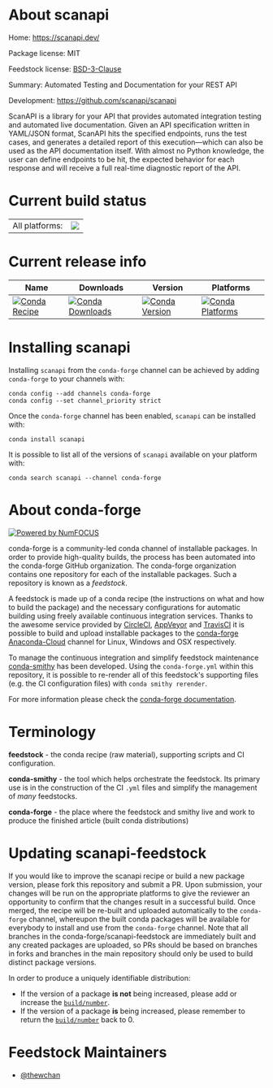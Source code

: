 About scanapi
=============

Home: https://scanapi.dev/

Package license: MIT

Feedstock license: [BSD-3-Clause](https://github.com/conda-forge/scanapi-feedstock/blob/master/LICENSE.txt)

Summary: Automated Testing and Documentation for your REST API

Development: https://github.com/scanapi/scanapi

ScanAPI is a library for your API that provides automated integration
 testing and automated live documentation. Given an API specification
 written in YAML/JSON format, ScanAPI hits the specified endpoints, runs
 the test cases, and generates a detailed report of this execution—which
 can also be used as the API documentation itself. With almost no Python
 knowledge, the user can define endpoints to be hit, the expected behavior
 for each response and will receive a full real-time diagnostic report of
 the API.


Current build status
====================


<table><tr><td>All platforms:</td>
    <td>
      <a href="https://dev.azure.com/conda-forge/feedstock-builds/_build/latest?definitionId=13424&branchName=master">
        <img src="https://dev.azure.com/conda-forge/feedstock-builds/_apis/build/status/scanapi-feedstock?branchName=master">
      </a>
    </td>
  </tr>
</table>

Current release info
====================

| Name | Downloads | Version | Platforms |
| --- | --- | --- | --- |
| [![Conda Recipe](https://img.shields.io/badge/recipe-scanapi-green.svg)](https://anaconda.org/conda-forge/scanapi) | [![Conda Downloads](https://img.shields.io/conda/dn/conda-forge/scanapi.svg)](https://anaconda.org/conda-forge/scanapi) | [![Conda Version](https://img.shields.io/conda/vn/conda-forge/scanapi.svg)](https://anaconda.org/conda-forge/scanapi) | [![Conda Platforms](https://img.shields.io/conda/pn/conda-forge/scanapi.svg)](https://anaconda.org/conda-forge/scanapi) |

Installing scanapi
==================

Installing `scanapi` from the `conda-forge` channel can be achieved by adding `conda-forge` to your channels with:

```
conda config --add channels conda-forge
conda config --set channel_priority strict
```

Once the `conda-forge` channel has been enabled, `scanapi` can be installed with:

```
conda install scanapi
```

It is possible to list all of the versions of `scanapi` available on your platform with:

```
conda search scanapi --channel conda-forge
```


About conda-forge
=================

[![Powered by NumFOCUS](https://img.shields.io/badge/powered%20by-NumFOCUS-orange.svg?style=flat&colorA=E1523D&colorB=007D8A)](http://numfocus.org)

conda-forge is a community-led conda channel of installable packages.
In order to provide high-quality builds, the process has been automated into the
conda-forge GitHub organization. The conda-forge organization contains one repository
for each of the installable packages. Such a repository is known as a *feedstock*.

A feedstock is made up of a conda recipe (the instructions on what and how to build
the package) and the necessary configurations for automatic building using freely
available continuous integration services. Thanks to the awesome service provided by
[CircleCI](https://circleci.com/), [AppVeyor](https://www.appveyor.com/)
and [TravisCI](https://travis-ci.com/) it is possible to build and upload installable
packages to the [conda-forge](https://anaconda.org/conda-forge)
[Anaconda-Cloud](https://anaconda.org/) channel for Linux, Windows and OSX respectively.

To manage the continuous integration and simplify feedstock maintenance
[conda-smithy](https://github.com/conda-forge/conda-smithy) has been developed.
Using the ``conda-forge.yml`` within this repository, it is possible to re-render all of
this feedstock's supporting files (e.g. the CI configuration files) with ``conda smithy rerender``.

For more information please check the [conda-forge documentation](https://conda-forge.org/docs/).

Terminology
===========

**feedstock** - the conda recipe (raw material), supporting scripts and CI configuration.

**conda-smithy** - the tool which helps orchestrate the feedstock.
                   Its primary use is in the construction of the CI ``.yml`` files
                   and simplify the management of *many* feedstocks.

**conda-forge** - the place where the feedstock and smithy live and work to
                  produce the finished article (built conda distributions)


Updating scanapi-feedstock
==========================

If you would like to improve the scanapi recipe or build a new
package version, please fork this repository and submit a PR. Upon submission,
your changes will be run on the appropriate platforms to give the reviewer an
opportunity to confirm that the changes result in a successful build. Once
merged, the recipe will be re-built and uploaded automatically to the
`conda-forge` channel, whereupon the built conda packages will be available for
everybody to install and use from the `conda-forge` channel.
Note that all branches in the conda-forge/scanapi-feedstock are
immediately built and any created packages are uploaded, so PRs should be based
on branches in forks and branches in the main repository should only be used to
build distinct package versions.

In order to produce a uniquely identifiable distribution:
 * If the version of a package **is not** being increased, please add or increase
   the [``build/number``](https://docs.conda.io/projects/conda-build/en/latest/resources/define-metadata.html#build-number-and-string).
 * If the version of a package **is** being increased, please remember to return
   the [``build/number``](https://docs.conda.io/projects/conda-build/en/latest/resources/define-metadata.html#build-number-and-string)
   back to 0.

Feedstock Maintainers
=====================

* [@thewchan](https://github.com/thewchan/)

